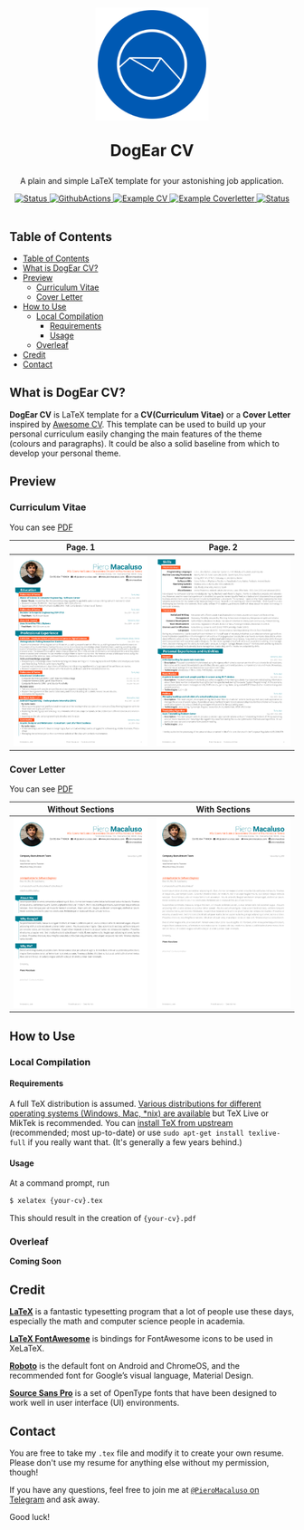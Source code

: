 <h1 align="center">
    <img alt="GithubActions" src="logo.svg" width="200px"/>
  <p>DogEar CV</p>
</h1>

<p align="center">
  A plain and simple LaTeX template for your astonishing job application.
</p>

<div align="center">
<a href="https://github.com/pieromacaluso/DogEar-CV">
    <img alt="Status" src="https://img.shields.io/badge/Status-Work%20In%20Progress-yellow" />
  </a>
  <a href="https://github.com/pieromacaluso/DogEar-CV">
    <img alt="GithubActions" src="https://github.com/pieromacaluso/DogEar-CV/workflows/build_latex_docs/badge.svg" />
  </a>
  <a href="https://raw.githubusercontent.com/posquit0/Awesome-CV/master/examples/cv.pdf">
    <img alt="Example CV" src="https://img.shields.io/badge/cv-pdf-green.svg" />
  </a>
  <a href="https://raw.githubusercontent.com/posquit0/Awesome-CV/master/examples/coverletter.pdf">
    <img alt="Example Coverletter" src="https://img.shields.io/badge/coverletter-pdf-green.svg" />
  </a>
  <a href="https://paypal.me/PieroMacaluso">
    <img alt="Status" src="https://img.shields.io/badge/Donate-PayPal-blue" />
  </a>
</div>

<br />

## Table of Contents
- [Table of Contents](#table-of-contents)
- [What is DogEar CV?](#what-is-dogear-cv)
- [Preview](#preview)
  - [Curriculum Vitae](#curriculum-vitae)
  - [Cover Letter](#cover-letter)
- [How to Use](#how-to-use)
  - [Local Compilation](#local-compilation)
    - [Requirements](#requirements)
    - [Usage](#usage)
  - [Overleaf](#overleaf)
- [Credit](#credit)
- [Contact](#contact)

## What is DogEar CV?

**DogEar CV** is LaTeX template for a **CV(Curriculum Vitae)** or a **Cover Letter** inspired by [Awesome CV](https://github.com/posquit0/Awesome-CV). This template can be used to build up your personal curriculum easily changing the main features of the theme (colours and paragraphs). It could be also a solid baseline from which to develop your personal theme.

## Preview

### Curriculum Vitae

You can see [PDF](examples/cv.pdf)

| Page. 1 | Page. 2 |
|:---:|:---:|
| [![Résumé](examples/cv-0.png)](examples/cv.pdf)  | [![Résumé](examples/cv-1.png)](examples/cv.pdf) |

### Cover Letter

You can see [PDF](examples/coverletter.pdf)

| Without Sections | With Sections |
|:---:|:---:|
| [![Cover Letter(Traditional)](examples/coverletter.png)](examples/coverletter.pdf)  | [![Cover Letter(Awesome)](examples/coverletter-nosection.png)](examples/coverletter.pdf) |

## How to Use

### Local Compilation

#### Requirements

A full TeX distribution is assumed.  [Various distributions for different operating systems (Windows, Mac, \*nix) are available](http://tex.stackexchange.com/q/55437) but TeX Live or MikTek is recommended.
You can [install TeX from upstream](http://tex.stackexchange.com/q/1092) (recommended; most up-to-date) or use `sudo apt-get install texlive-full` if you really want that.  (It's generally a few years behind.)

#### Usage

At a command prompt, run

```bash
$ xelatex {your-cv}.tex
```

This should result in the creation of ``{your-cv}.pdf``


### Overleaf

**Coming Soon**

## Credit

[**LaTeX**](http://www.latex-project.org) is a fantastic typesetting program that a lot of people use these days, especially the math and computer science people in academia.

[**LaTeX FontAwesome**](https://github.com/furl/latex-fontawesome) is bindings for FontAwesome icons to be used in XeLaTeX.

[**Roboto**](https://github.com/google/roboto) is the default font on Android and ChromeOS, and the recommended font for Google’s visual language, Material Design.

[**Source Sans Pro**](https://github.com/adobe-fonts/source-sans-pro) is a set of OpenType fonts that have been designed to work well in user interface (UI) environments.


## Contact

You are free to take my `.tex` file and modify it to create your own resume. Please don't use my resume for anything else without my permission, though!

If you have any questions, feel free to join me at [`@PieroMacaluso` on Telegram](https://t.me/PieroMacaluso) and ask away.

Good luck!
